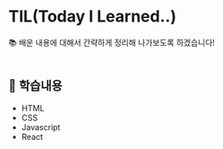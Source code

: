 # TIL(Today I Learned..)
📚 배운 내용에 대해서 간략하게 정리해 나가보도록 하겠습니다!
<br>
<br>

## 📖 학습내용 <br>
- HTML
- CSS
- Javascript
- React
